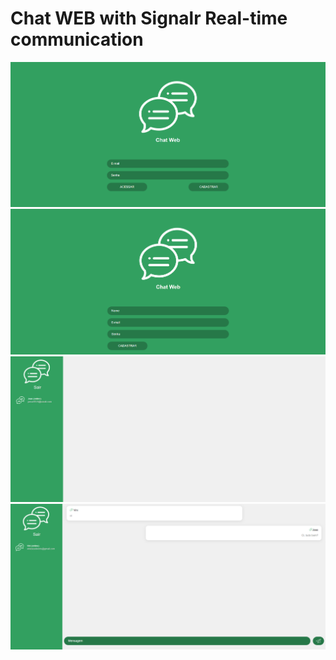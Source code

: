 # Chat WEB with Signalr Real-time communication

<img src="printscreens\1.png"/>
<img src="printscreens\2.png"/>
<img src="printscreens\3.png"/>
<img src="printscreens\4.png"/>
